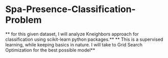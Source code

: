 # Spa-Presence-Classification-Problem

** for this given dataset, I will analyze Kneighbors  approach for classification using scikit-learn python packages.**
** This is a supervised learning, while keeping basics in nature. I will take to Grid Search Optimization for the best possible model**
